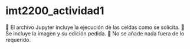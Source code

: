 # imt2200_actividad1

🐣 El archivo Jupyter incluye la ejecución de las celdas como se solicita.
🐣 Se incluye la imagen y su edición pedida.
🐣 No se añade nada fuera de lo requerido.

